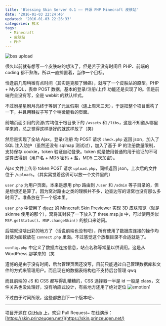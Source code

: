 ```yaml
---
title: 'Blessing Skin Server 0.1 —— 开源 PHP Minecraft 皮肤站'
date: '2016-01-03 22:24:46'
updated: '2016-01-03 22:26:33'
categories: 技术
tags:
  - Minecraft
  - 皮肤站
  - PHP
---
```


![bss upload](https://img.prin.studio/images/2016/01/2016-01-03_05-22-44.png)

很久以前就有想写一个皮肤站的想法了，但是苦于没有时间且 PHP、前端的 coding 都不熟练，所以一直搁置着，当作一个目标。

恰逢前几周稍微有点时间（其实是克服了懒癌），就写了一个皮肤站的原型。PHP + MySQL，表单 POST 数据，基本的登录/注册/上传 功能还是实现了的。但是前端完全没有写，全是 webkit 的默认样式。

不过盼星星盼月亮终于等到了元旦假期（连上周末三天），于是把整个项目重构了一下，并且用鞋拔子写了个稍微能看的页面。

前端页面引用的资源/库均位于根目录下的 `/assets` 和 `/libs`，这是不知道从哪里学来的，总之觉得这样挺好的就这样放了（笑）

然后是实现了全站 Ajax，登录/注册 均 POST 请求 `check.php` 返回 json，加入了 SQL 注入防护（虽然还没有 sqlmap 测试过），加入了基于 IP 的注册数量限制，支持保存 cookie，token 验证自动登录。token 就是使用普通的用于验证的不可逆算法得到（用户名 + MD5 密码 + 盐，MD5 二次加密）。

Ajax 文件上传带 token POST 请求 `upload.php`，同样返回 json，上次后的文件位于 `/uploads`。（其实窝觉着这俩可以放一个文件里的）

`user.php` 为用户页面，本来是想用 php 路由到 `/user` 和 `/admin` 等子目录的，但是想想还是算了。因为窝对路由之类的理解并不多，边查边写的话窝也没有那么多时间了。准备放在下一个版本里。

`user.php` 中使用了 djazz 的 [Minecraft Skin Previewer](http://djazz.se/apps/MinecraftSkin/) 实现 3D 皮肤预览（就是 skinme 使用的那个），窝将其封装了一下放入了 three.msp.js 中，可以使用类似 `MSP.getStatus()`、`MSP.changeSkin()` 的接口来访问。

后端就没啥出彩的地方了（话说前端也没有吧），所有使用了数据库连接的操作均封装为函数放在 `connect.php` 里面。不过感觉这个放根目录不合适就是了。

`config.php` 中定义了数据库连接信息，站点名称等常量以供调用。这是从 WordPress 那学来的（笑

遗憾的是由于没有时间，后台管理页面还没写，目前只能通过自己管理数据库和文件的方式来管理用户。而且现在的数据表结构也不支持后台管理 qwq

而且前端的 JS 和 CSS 都写得乱糟糟的，CSS 选择器一半是 id 一般是 class，文件关系也没处理好，没有响应式设计，有些地方还用了绝对定位 ![emotion1](https://img.prin.studio/images/2015/10/2015-10-24_09-56-11.jpg) 

不过由于时间所限，这些都放到下一个版本吧~

- - - - - -

项目开源在 [GitHub](https://github.com/prinsss/blessing-skin-server) 上，欢迎 Pull Request~ 在线演示：[https://skin.prinzeugen.net/](https://skin.prinzeugen.net/)
